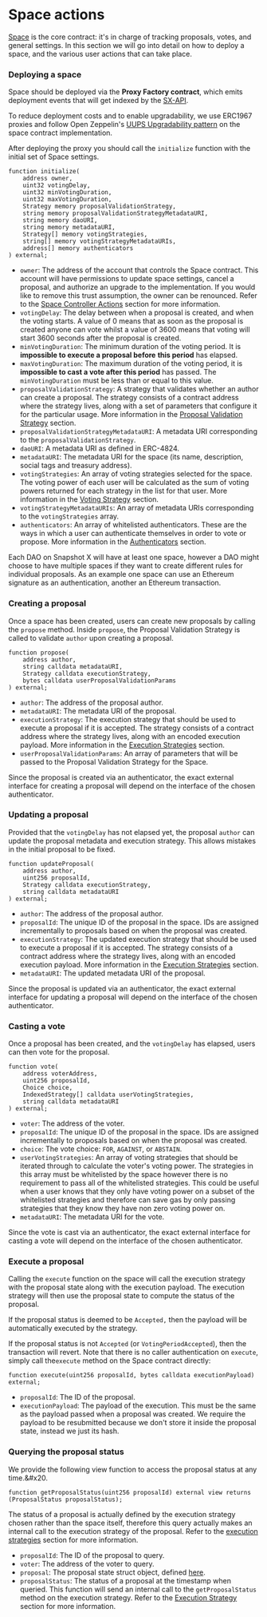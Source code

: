 # Space actions

[Space](https://github.com/snapshot-labs/sx-core/blob/develop/contracts/starknet/space/space.cairo) is the core contract: it's in charge of tracking proposals, votes, and general settings. In this section we will go into detail on how to deploy a space, and the various user actions that can take place.&#x20;

### Deploying a space

Space should be deployed via the **Proxy Factory contract**, which emits deployment events that will get indexed by the [SX-API](https://github.com/snapshot-labs/sx-api). &#x20;

To reduce deployment costs and to enable upgradability, we use ERC1967 proxies and follow Open Zeppelin's [UUPS Upgradability pattern](https://docs.openzeppelin.com/contracts/4.x/api/proxy#UUPSUpgradeable) on the space contract implementation. &#x20;

After deploying the proxy you should call the `initialize` function with the initial set of Space settings.&#x20;

```solidity
function initialize(
    address owner,
    uint32 votingDelay,
    uint32 minVotingDuration,
    uint32 maxVotingDuration,
    Strategy memory proposalValidationStrategy,
    string memory proposalValidationStrategyMetadataURI,
    string memory daoURI,
    string memory metadataURI,
    Strategy[] memory votingStrategies,
    string[] memory votingStrategyMetadataURIs,
    address[] memory authenticators
) external;
```

* `owner`: The address of the account that controls the Space contract. This account will have permissions to update space settings, cancel a proposal, and authorize an upgrade to the implementation. If you would like to remove this trust assumption, the owner can be renounced. Refer to the [Space Controller Actions](https://app.gitbook.com/o/-LFgTZvhAg63US8GVxGf/s/Z1apxjsgt60dN7Nlmu01/\~/changes/20/protocol-sx-evm/space-controller-actions/\~/comments/fcFuXklCNuVwwR4p8p3O) section for more information.
* `votingDelay`: The delay between when a proposal is created, and when the voting starts. A value of 0 means that as soon as the proposal is created anyone can vote whilst a value of 3600 means that voting will start 3600 seconds after the proposal is created.
* `minVotingDuration`: The minimum duration of the voting period. It is **impossible to execute a proposal before** **this period** has elapsed.&#x20;
* `maxVotingDuration`: The maximum duration of the voting period, it is **impossible to cast a vote after this period** has passed. The `minVotingDuration` must be less than or equal to this value.
* `proposalValidationStrategy`: A strategy that validates whether an author can create a proposal. The strategy consists of a contract address where the strategy lives, along with a set of parameters that configure it for the particular usage. More information in the [Proposal Validation Strategy](https://app.gitbook.com/o/-LFgTZvhAg63US8GVxGf/s/Z1apxjsgt60dN7Nlmu01/\~/changes/20/protocol-sx-evm/proposal-validation-strategies) section.
* `proposalValidationStrategyMetadataURI`: A metadata URI corresponding to the `proposalValidationStrategy`.
* `daoURI`: A metadata URI as defined in ERC-4824.
* `metadataURI`: The metadata URI for the space (its name, description, social tags and treasury address).
* `votingStrategies`: An array of voting strategies selected for the space. The voting power of each user will be calculated as the sum of voting powers returned for each strategy in the list for that user. More information in the [Voting Strategy](https://docs.snapshotx.xyz/protocol/voting-strategies) section.
* `votingStrategyMetadataURIs`: An array of metadata URIs corresponding to the `votingStrategies` array.&#x20;
* `authenticators`: An array of whitelisted authenticators. These are the ways in which a user can authenticate themselves in order to vote or propose. More information in the [Authenticators](https://docs.snapshotx.xyz/protocol/authenticators) section.

Each DAO on Snapshot X will have at least one space, however a DAO might choose to have multiple spaces if they want to create different rules for individual proposals. As an example one space can use an Ethereum signature as an authentication, another an Ethereum transaction.

### Creating a proposal

Once a space has been created, users can create new proposals by calling the `propose` method. Inside `propose`, the Proposal Validation Strategy is called to validate `author` upon creating a proposal.

```solidity
function propose(
    address author,
    string calldata metadataURI,
    Strategy calldata executionStrategy,
    bytes calldata userProposalValidationParams
) external;
```

* `author`: The address of the proposal author.
* `metadataURI`: The metadata URI of the proposal.
* `executionStrategy`: The execution strategy that should be used to execute a proposal if it is accepted. The strategy consists of a contract address where the strategy lives, along with an encoded execution payload. More information in the [Execution Strategies](https://app.gitbook.com/o/-LFgTZvhAg63US8GVxGf/s/Z1apxjsgt60dN7Nlmu01/\~/changes/20/protocol-sx-evm/execution-strategies) section.
* `userProposalValidationParams`: An array of parameters that will be passed to the Proposal Validation Strategy for the Space.&#x20;

Since the proposal is created via an authenticator, the exact external interface for creating a proposal will depend on the interface of the chosen authenticator.&#x20;

### Updating a proposal

Provided that the `votingDelay` has not elapsed yet, the proposal `author` can update the proposal metadata and execution strategy. This allows mistakes in the initial proposal to be fixed.

```solidity
function updateProposal(
    address author,
    uint256 proposalId,
    Strategy calldata executionStrategy,
    string calldata metadataURI
) external;
```

* `author`: The address of the proposal author.&#x20;
* `proposalId`: The unique ID of the proposal in the space. IDs are assigned incrementally to proposals based on when the proposal was created.
* `executionStrategy`: The updated execution strategy that should be used to execute a proposal if it is accepted. The strategy consists of a contract address where the strategy lives, along with an encoded execution payload. More information in the [Execution Strategies](https://app.gitbook.com/o/-LFgTZvhAg63US8GVxGf/s/Z1apxjsgt60dN7Nlmu01/\~/changes/20/protocol-sx-evm/execution-strategies) section.
* `metadataURI`: The updated metadata URI of the proposal.

Since the proposal is updated via an authenticator, the exact external interface for updating a proposal will depend on the interface of the chosen authenticator.

### Casting a vote

Once a proposal has been created, and the `votingDelay` has elapsed, users can then vote for the proposal.

```solidity
function vote(
    address voterAddress,
    uint256 proposalId,
    Choice choice,
    IndexedStrategy[] calldata userVotingStrategies,
    string calldata metadataURI
) external;
```

* `voter`: The address of the voter.
* `proposalId`: The unique ID of the proposal in the space. IDs are assigned incrementally to proposals based on when the proposal was created.
* `choice`: The vote choice: `FOR`, `AGAINST`, or `ABSTAIN`.
* `userVotingStrategies`: An array of voting strategies that should be iterated through to calculate the voter's voting power. The strategies in this array must be whitelisted by the space however there is no requirement to pass all of the whitelisted strategies. This could be useful when a user knows that they only have voting power on a subset of the whitelisted strategies and therefore can save gas by only passing strategies that they know they have non zero voting power on.&#x20;
* `metadataURI`: The metadata URI for the vote.

&#x20;Since the vote is cast via an authenticator, the exact external interface for casting a vote will depend on the interface of the chosen authenticator.&#x20;

### Execute a proposal

Calling the `execute` function on the space will call the execution strategy with the proposal state along with the execution payload. The execution strategy will then use the proposal state to compute the status of the proposal.&#x20;

If the proposal status is deemed to be `Accepted,` then the payload will be automatically executed by the strategy.&#x20;

If the proposal status is not  `Accepted` (or `VotingPeriodAccepted`), then the transaction will revert. Note that there is no caller authentication on `execute`, simply call the`execute` method on the Space contract directly:&#x20;

```solidity
function execute(uint256 proposalId, bytes calldata executionPayload) external;
```

* `proposalId`: The ID of the proposal.&#x20;
* `executionPayload`: The payload of the execution. This must be the same as the payload passed when a proposal was created. We require the payload to be resubmitted because we don't store it inside the proposal state, instead we just its hash.&#x20;

### Querying the proposal status

We provide the following view function to access the proposal status at any time.&#x20. 

```solidity
function getProposalStatus(uint256 proposalId) external view returns (ProposalStatus proposalStatus);
```

The status of a proposal is actually defined by the execution strategy chosen rather than the space itself, therefore this query actually makes an internal call to the execution strategy of the proposal. Refer to the [execution strategies](https://docs.snapshotx.xyz/protocol/execution-strategies) section for more information. 

* `proposalId`: The ID of the proposal to query.
* `voter`: The address of the voter to query.
* `proposal`: The proposal state struct object, defined [here](https://github.com/snapshot-labs/sx-evm/blob/aaed4d0dd2ad915e05fb7bad094f587fed113f7b/src/types.sol#L8).&#x20;
* `proposalStatus`: The status of a proposal at the timestamp when queried. This function will send an internal call to the `getProposalStatus` method on the execution strategy. Refer to the [Execution Strategy](https://app.gitbook.com/o/-LFgTZvhAg63US8GVxGf/s/Z1apxjsgt60dN7Nlmu01/\~/changes/20/protocol-sx-evm/execution-strategies) section for more information.
